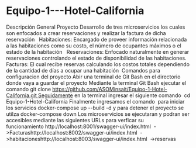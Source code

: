 # Equipo-1---Hotel-California 
Descripción General Proyecto Desarrollo de tres microservicios los cuales son enfocados a crear reservaciones y realizar la factura de dicha reservación
  Habitaciones: Encargado de proveer información relacionada a las habitaciones como su costo, el número de ocupantes máximos o el estado de la habitación
  Reservaciones: Enfocado naturalmente en generar reservaciones controlando el estado de disponibilidad de las habitaciones.
  Facturas: El cual recibe reservas calculando los costos totales dependiendo de la cantidad de días a ocupar una habitación 
Comandos para configuracion del proyecto Abir una terminal de Git Bash en el directorio donde vaya a guardar el proyecto Mediante la terminal Git Bash ejecutar el comando git clone https://github.com/ASOMinsait/Equipo-1-Hotel-California.git Seguidamente en la terminal ingresar el siguiente comando  cd Equipo-1-Hotel-California Finalmente ingresamos el comando  para iniciar los servicios docker-compose up --build -d
y para detener el proyecto se utilza docker-compose down Los microservicios se ejecutaran y podran ser accesibles mediante las siguientes URLs para verficar su funcionamiento http://localhost:8001/swagger-ui/index.html  ->Facturashttp://localhost:8002/swagger-ui/index.html  ->habitacioneshttp://localhost:8003/swagger-ui/index.html  ->reservas 
